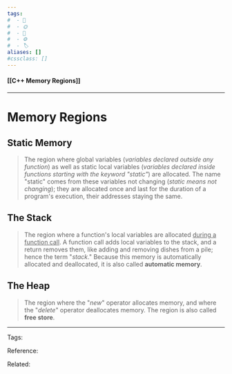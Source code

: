 ```yaml
---
tags:
#  - 🌱️
#  - 🌞️
#  - 🌲️
#  - ⚙️ 
#  - 🏷️ 
aliases: []
#cssclass: []
---
```


#### [[C++ Memory Regions]]

---

# Memory Regions

## Static Memory

> The region where global variables (*variables declared outside any function*) as well as static local variables (*variables declared inside functions starting with the keyword "static"*) are allocated. The name "static" comes from these variables not changing (*static means not changing*); they are allocated once and last for the duration of a program's execution, their addresses staying the same.

## The Stack

> The region where a function's local variables are allocated <u>during a function call</u>. A function call adds local variables to the stack, and a return removes them, like adding and removing dishes from a pile; hence the term "*stack*." Because this memory is automatically allocated and deallocated, it is also called **automatic memory**.

## The Heap

> The region where the "*new*" operator allocates memory, and where the "*delete*" operator deallocates memory. The region is also called **free store**.


---
Tags: 

Reference:

Related:

